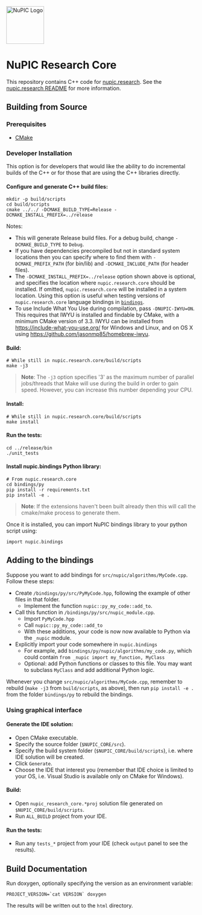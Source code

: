 <img src="http://numenta.org/87b23beb8a4b7dea7d88099bfb28d182.svg" alt="NuPIC Logo" width=100/>

# NuPIC Research Core

This repository contains C++ code for [nupic.research](https://github.com/numenta/nupic.research). See the [nupic.research README](https://github.com/numenta/nupic.research) for more information.

## Building from Source

### Prerequisites

- [CMake](http://www.cmake.org/)

### Developer Installation

This option is for developers that would like the ability to do incremental builds of the C++ or for those that are using the C++ libraries directly.

#### Configure and generate C++ build files:

    mkdir -p build/scripts
    cd build/scripts
    cmake ../../ -DCMAKE_BUILD_TYPE=Release -DCMAKE_INSTALL_PREFIX=../release

Notes:

- This will generate Release build files. For a debug build, change `-DCMAKE_BUILD_TYPE` to `Debug`.
- If you have dependencies precompiled but not in standard system locations then you can specify where to find them with `-DCMAKE_PREFIX_PATH` (for bin/lib) and `-DCMAKE_INCLUDE_PATH` (for header files).
- The `-DCMAKE_INSTALL_PREFIX=../release` option shown above is optional, and specifies the location where `nupic.research.core` should be installed. If omitted, `nupic.research.core` will be installed in a system location. Using this option is useful when testing versions of `nupic.research.core` language bindings in [`bindings`](bindings).
- To use Include What You Use during compilation, pass `-DNUPIC-IWYU=ON`. This requires that IWYU is installed and findable by CMake, with a minimum CMake version of 3.3. IWYU can be installed from https://include-what-you-use.org/ for Windows and Linux, and on OS X using https://github.com/jasonmp85/homebrew-iwyu.

#### Build:

    # While still in nupic.research.core/build/scripts
    make -j3

> **Note**: The `-j3` option specifies '3' as the maximum number of parallel jobs/threads that Make will use during the build in order to gain speed. However, you can increase this number depending your CPU.

#### Install:

    # While still in nupic.research.core/build/scripts
    make install

#### Run the tests:

    cd ../release/bin
    ./unit_tests

#### Install nupic.bindings Python library:

    # From nupic.research.core
    cd bindings/py
    pip install -r requirements.txt
    pip install -e .

> **Note**: If the extensions haven't been built already then this will call the cmake/make process to generate them.

Once it is installed, you can import NuPIC bindings library to your python script using:

    import nupic.bindings

## Adding to the bindings

Suppose you want to add bindings for `src/nupic/algorithms/MyCode.cpp`. Follow these steps:

- Create `/bindings/py/src/PyMyCode.hpp`, following the example of other files in that folder.
  - Implement the function `nupic::py_my_code::add_to`.
- Call this function in `/bindings/py/src/nupic_module.cpp`.
  - Import `PyMyCode.hpp`
  - Call `nupic::py_my_code::add_to`
  - With these additions, your code is now now available to Python via the `_nupic` module.
- Explicitly import your code somewhere in `nupic.bindings`
  - For example, add `bindings/py/nupic/algorithms/my_code.py`, which could contain `from _nupic import my_function, MyClass`
  - Optional: add Python functions or classes to this file. You may want to subclass `MyClass` and add additional Python logic.

Whenever you change `src/nupic/algorithms/MyCode.cpp`, remember to rebuild (`make -j3` from `build/scripts`, as above), then run `pip install -e .` from the folder `bindings/py` to rebuild the bindings.

### Using graphical interface

#### Generate the IDE solution:

 * Open CMake executable.
 * Specify the source folder (`$NUPIC_CORE/src`).
 * Specify the build system folder (`$NUPIC_CORE/build/scripts`), i.e. where IDE solution will be created.
 * Click `Generate`.
 * Choose the IDE that interest you (remember that IDE choice is limited to your OS, i.e. Visual Studio is available only on CMake for Windows).

#### Build:

 * Open `nupic_research_core.*proj` solution file generated on `$NUPIC_CORE/build/scripts`.
 * Run `ALL_BUILD` project from your IDE.

#### Run the tests:

 * Run any `tests_*` project from your IDE (check `output` panel to see the results).

## Build Documentation

Run doxygen, optionally specifying the version as an environment variable:

    PROJECT_VERSION=`cat VERSION` doxygen

The results will be written out to the `html` directory.

